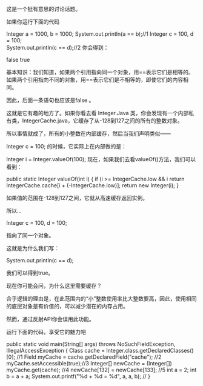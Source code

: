 这是一个挺有意思的讨论话题。

如果你运行下面的代码


Integer a = 1000, b = 1000;
System.out.println(a == b);//1 Integer c = 100, d = 100;  
System.out.println(c == d);//2 
你会得到：


false
true


基本知识：我们知道，如果两个引用指向同一个对象，用==表示它们是相等的。如果两个引用指向不同的对象，用==表示它们是不相等的，即使它们的内容相同。

因此，后面一条语句也应该是false 。

这就是它有趣的地方了。如果你看去看 Integer.Java 类，你会发现有一个内部私有类，IntegerCache.java，它缓存了从-128到127之间的所有的整数对象。

所以事情就成了，所有的小整数在内部缓存，然后当我们声明类似——


Integer c = 100; 
的时候，它实际上在内部做的是：


Integer i = Integer.valueOf(100); 
现在，如果我们去看valueOf()方法，我们可以看到：


public static Integer valueOf(int i) {
    if (i >= IntegerCache.low && i
    return IntegerCache.cache[i + (-IntegerCache.low)];
    return new Integer(i);
}

如果值的范围在-128到127之间，它就从高速缓存返回实例。

所以…


Integer c = 100, d = 100; 

指向了同一个对象。

这就是为什么我们写：


System.out.println(c == d); 


我们可以得到true。

现在你可能会问，为什么这里需要缓存？

合乎逻辑的理由是，在此范围内的“小”整数使用率比大整数要高，因此，使用相同的底层对象是有价值的，可以减少潜在的内存占用。

然而，通过反射API你会误用此功能。

运行下面的代码，享受它的魅力吧


public static void main(String[] args) throws NoSuchFieldException, 
IllegalAccessException {
    Class cache = Integer.class.getDeclaredClasses()[0]; //1 
    Field myCache = cache.getDeclaredField("cache"); //2 
    myCache.setAccessible(true);//3 
    Integer[] newCache = (Integer[]) myCache.get(cache); //4 
    newCache[132] = newCache[133]; //5 
    int a = 2;
    int b = a + a;
    System.out.printf("%d + %d = %d", a, a, b); // 
} 
